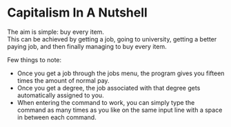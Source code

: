 # Capitalism In A Nutshell

The aim is simple: buy every item.  
This can be achieved by getting a job, going to university, getting a better paying job, and then finally managing to buy every item.

Few things to note:  
- Once you get a job through the jobs menu, the program gives you fifteen times the amount of normal pay.
- Once you get a degree, the job associated with that degree gets automatically assigned to you.
- When entering the command to work, you can simply type the command as many times as you like on the same input line with a space in between each command.
